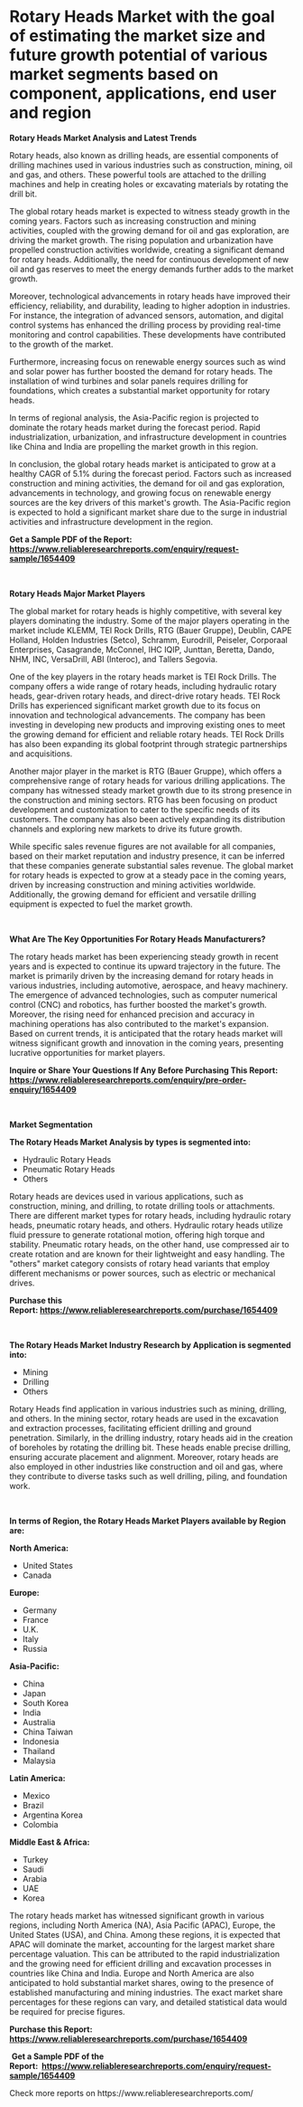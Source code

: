 <p><h1>Rotary Heads Market with the goal of estimating the market size and future growth potential of various market segments based on component, applications, end user and region</h1></p><p><strong>Rotary Heads Market Analysis and Latest Trends</strong></p>
<p><p>Rotary heads, also known as drilling heads, are essential components of drilling machines used in various industries such as construction, mining, oil and gas, and others. These powerful tools are attached to the drilling machines and help in creating holes or excavating materials by rotating the drill bit.</p><p>The global rotary heads market is expected to witness steady growth in the coming years. Factors such as increasing construction and mining activities, coupled with the growing demand for oil and gas exploration, are driving the market growth. The rising population and urbanization have propelled construction activities worldwide, creating a significant demand for rotary heads. Additionally, the need for continuous development of new oil and gas reserves to meet the energy demands further adds to the market growth.</p><p>Moreover, technological advancements in rotary heads have improved their efficiency, reliability, and durability, leading to higher adoption in industries. For instance, the integration of advanced sensors, automation, and digital control systems has enhanced the drilling process by providing real-time monitoring and control capabilities. These developments have contributed to the growth of the market.</p><p>Furthermore, increasing focus on renewable energy sources such as wind and solar power has further boosted the demand for rotary heads. The installation of wind turbines and solar panels requires drilling for foundations, which creates a substantial market opportunity for rotary heads.</p><p>In terms of regional analysis, the Asia-Pacific region is projected to dominate the rotary heads market during the forecast period. Rapid industrialization, urbanization, and infrastructure development in countries like China and India are propelling the market growth in this region.</p><p>In conclusion, the global rotary heads market is anticipated to grow at a healthy CAGR of 5.1% during the forecast period. Factors such as increased construction and mining activities, the demand for oil and gas exploration, advancements in technology, and growing focus on renewable energy sources are the key drivers of this market's growth. The Asia-Pacific region is expected to hold a significant market share due to the surge in industrial activities and infrastructure development in the region.</p></p>
<p><strong>Get a Sample PDF of the Report:&nbsp; <a href="https://www.reliableresearchreports.com/enquiry/request-sample/1654409">https://www.reliableresearchreports.com/enquiry/request-sample/1654409</a></strong></p>
<p>&nbsp;</p>
<p><strong>Rotary Heads Major Market Players</strong></p>
<p><p>The global market for rotary heads is highly competitive, with several key players dominating the industry. Some of the major players operating in the market include KLEMM, TEI Rock Drills, RTG (Bauer Gruppe), Deublin, CAPE Holland, Holden Industries (Setco), Schramm, Eurodrill, Peiseler, Corporaal Enterprises, Casagrande, McConnel, IHC IQIP, Junttan, Beretta, Dando, NHM, INC, VersaDrill, ABI (Interoc), and Tallers Segovia.</p><p>One of the key players in the rotary heads market is TEI Rock Drills. The company offers a wide range of rotary heads, including hydraulic rotary heads, gear-driven rotary heads, and direct-drive rotary heads. TEI Rock Drills has experienced significant market growth due to its focus on innovation and technological advancements. The company has been investing in developing new products and improving existing ones to meet the growing demand for efficient and reliable rotary heads. TEI Rock Drills has also been expanding its global footprint through strategic partnerships and acquisitions. </p><p>Another major player in the market is RTG (Bauer Gruppe), which offers a comprehensive range of rotary heads for various drilling applications. The company has witnessed steady market growth due to its strong presence in the construction and mining sectors. RTG has been focusing on product development and customization to cater to the specific needs of its customers. The company has also been actively expanding its distribution channels and exploring new markets to drive its future growth.</p><p>While specific sales revenue figures are not available for all companies, based on their market reputation and industry presence, it can be inferred that these companies generate substantial sales revenue. The global market for rotary heads is expected to grow at a steady pace in the coming years, driven by increasing construction and mining activities worldwide. Additionally, the growing demand for efficient and versatile drilling equipment is expected to fuel the market growth.</p></p>
<p>&nbsp;</p>
<p><strong>What Are The Key Opportunities For Rotary Heads Manufacturers?</strong></p>
<p><p>The rotary heads market has been experiencing steady growth in recent years and is expected to continue its upward trajectory in the future. The market is primarily driven by the increasing demand for rotary heads in various industries, including automotive, aerospace, and heavy machinery. The emergence of advanced technologies, such as computer numerical control (CNC) and robotics, has further boosted the market's growth. Moreover, the rising need for enhanced precision and accuracy in machining operations has also contributed to the market's expansion. Based on current trends, it is anticipated that the rotary heads market will witness significant growth and innovation in the coming years, presenting lucrative opportunities for market players.</p></p>
<p><strong>Inquire or Share Your Questions If Any Before Purchasing This Report: <a href="https://www.reliableresearchreports.com/enquiry/pre-order-enquiry/1654409">https://www.reliableresearchreports.com/enquiry/pre-order-enquiry/1654409</a></strong></p>
<p>&nbsp;</p>
<p><strong>Market Segmentation</strong></p>
<p><strong>The Rotary Heads Market Analysis by types is segmented into:</strong></p>
<p><ul><li>Hydraulic Rotary Heads</li><li>Pneumatic Rotary Heads</li><li>Others</li></ul></p>
<p><p>Rotary heads are devices used in various applications, such as construction, mining, and drilling, to rotate drilling tools or attachments. There are different market types for rotary heads, including hydraulic rotary heads, pneumatic rotary heads, and others. Hydraulic rotary heads utilize fluid pressure to generate rotational motion, offering high torque and stability. Pneumatic rotary heads, on the other hand, use compressed air to create rotation and are known for their lightweight and easy handling. The "others" market category consists of rotary head variants that employ different mechanisms or power sources, such as electric or mechanical drives.</p></p>
<p><strong>Purchase this Report:&nbsp;<a href="https://www.reliableresearchreports.com/purchase/1654409">https://www.reliableresearchreports.com/purchase/1654409</a></strong></p>
<p>&nbsp;</p>
<p><strong>The Rotary Heads Market Industry Research by Application is segmented into:</strong></p>
<p><ul><li>Mining</li><li>Drilling</li><li>Others</li></ul></p>
<p><p>Rotary Heads find application in various industries such as mining, drilling, and others. In the mining sector, rotary heads are used in the excavation and extraction processes, facilitating efficient drilling and ground penetration. Similarly, in the drilling industry, rotary heads aid in the creation of boreholes by rotating the drilling bit. These heads enable precise drilling, ensuring accurate placement and alignment. Moreover, rotary heads are also employed in other industries like construction and oil and gas, where they contribute to diverse tasks such as well drilling, piling, and foundation work.</p></p>
<p>&nbsp;</p>
<p><strong>In terms of Region, the Rotary Heads Market Players available by Region are:</strong></p>
<p>
    <p> <strong> North America: </strong>
        <ul>
            <li>United States</li>
            <li>Canada</li>
        </ul>
        </p> 
    <p> <strong> Europe: </strong>
        <ul>
            <li>Germany</li>
            <li>France</li>
            <li>U.K.</li>
            <li>Italy</li>
            <li>Russia</li>
        </ul>
        </p> 
    <p> <strong> Asia-Pacific: </strong>
        <ul>
            <li>China</li>
            <li>Japan</li>
            <li>South Korea</li>
            <li>India</li>
            <li>Australia</li>
            <li>China Taiwan</li>
            <li>Indonesia</li>
            <li>Thailand</li>
            <li>Malaysia</li>
        </ul>
        </p> 
    <p> <strong> Latin America: </strong>
        <ul>
            <li>Mexico</li>
            <li>Brazil</li>
            <li>Argentina Korea</li>
            <li>Colombia</li>
        </ul>
        </p> 
    <p> <strong> Middle East & Africa: </strong>
        <ul>
            <li>Turkey</li>
            <li>Saudi</li>
            <li>Arabia</li>
            <li>UAE</li>
            <li>Korea</li>
        </ul>
    </p>
    </p>
<p><p>The rotary heads market has witnessed significant growth in various regions, including North America (NA), Asia Pacific (APAC), Europe, the United States (USA), and China. Among these regions, it is expected that APAC will dominate the market, accounting for the largest market share percentage valuation. This can be attributed to the rapid industrialization and the growing need for efficient drilling and excavation processes in countries like China and India. Europe and North America are also anticipated to hold substantial market shares, owing to the presence of established manufacturing and mining industries. The exact market share percentages for these regions can vary, and detailed statistical data would be required for precise figures.</p></p>
<p><strong>Purchase this Report: <a href="https://www.reliableresearchreports.com/purchase/1654409">https://www.reliableresearchreports.com/purchase/1654409</a></strong></p>
<p>&nbsp;<strong>Get a Sample PDF of the Report:&nbsp;&nbsp;<a href="https://www.reliableresearchreports.com/enquiry/request-sample/1654409">https://www.reliableresearchreports.com/enquiry/request-sample/1654409</a></strong></p>
<p><strong></strong></p>
<p>Check more reports on https://www.reliableresearchreports.com/</p>